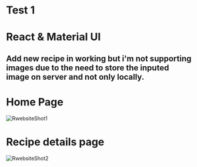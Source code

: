 # Test 1
# React & Material UI
## Add new recipe in working but i'm not supporting images due to the need to store the inputed image on server and not only locally.
# Home Page
![RwebsiteShot1](https://user-images.githubusercontent.com/54845047/121880844-12635480-cd41-11eb-9fda-867c37ec9da0.png)
# Recipe details page

![RwebsiteShot2](https://user-images.githubusercontent.com/54845047/121880853-168f7200-cd41-11eb-85bd-14e253aa427b.png)

